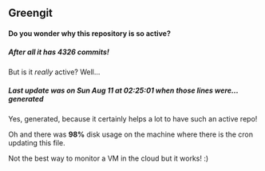 ## Greengit

#### Do you wonder why this repository is so active?

##### After all it has 4326 commits!

But is it *really* active? Well...

##### Last update was on Sun Aug 11 at 02:25:01 when those lines were... generated

Yes, generated, because it certainly helps a lot to have such an active repo!

Oh and there was **98%** disk usage on the machine
where there is the cron updating this file.

Not the best way to monitor a VM in the cloud but it works! :)
